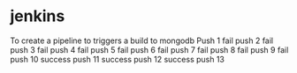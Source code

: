 # jenkins

To create a pipeline to triggers a build to mongodb
Push 1 fail
push 2 fail
push 3 fail
push 4 fail
push 5 fail
push 6 fail
push 7 fail
push 8 fail
push 9 fail
push 10 success
push 11 success
push 12 success
push 13
